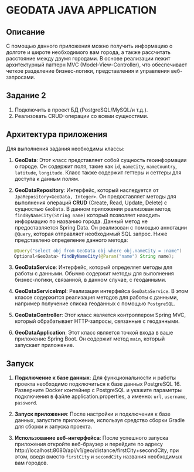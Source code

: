 # GEODATA JAVA APPLICATION
## Описание
С помощью данного приложения можно получить информацию о долготе и широте необходимого вам города, а также рассчитать расстояние между двумя городами. В основе реализации лежит архитектурный паттерн MVC (Model-View-Controller), что обеспечивает четкое разделение бизнес-логики, представления и управления веб-запросами.
## Задание 2
1. Подключить в проект БД (PostgreSQL/MySQL/и т.д.).
2. Реализовать CRUD-операции со всеми сущностями.
## Архитектура приложения
Для выполнения задания необходимы классы:

1. **GeoData**: Этот класс представляет собой сущность геоинформации о городе. Он содержит поля, такие как `id`, `nameCity`, `nameCountry`, `latitude`, `longitude`. Класс также содержит геттеры и сеттеры для доступа к данным полям.
   
2. **GeoDataRepository**: Интерфейс, который наследуется от `JpaRepository<GeoData, Integer>`. Он предоставляет методы для выполнения операций **CRUD** (Create, Read, Update, Delete) с сущностью `GeoData`. В данном приложении реализован метод `findByNameCity(String name)` который позволяет находить информацию по названию города. Данный метод не предоставляется Spring Data. Он реализован с помощью аннотации `@Query`, которая отправляет необходимый SQL запрос. Ниже представлено определение данного метода:
 ```java
    @Query("select obj from GeoData obj where obj.nameCity = :name")
    Optional<GeoData> findByNameCity(@Param("name") String name);
 ```
3. **GeoDataService**: Интерфейс, который определяет методы для работы с данными. Обычно содержит методы для выполнения бизнес-логики, связанной, в данном случае, с геоданными.

4. **GeoDataServiceImpl**: Реализация интерфейса `GeoDataService`. В этом классе содержится реализация методов для работы с данными, например получение списка геоданных c помощью `PostgreSQL`.

5. **GeoDataController**: Этот класс является  контроллером Spring MVC, который обрабатывает HTTP-запросы, связанные с геоданными.
   
6. **GeoDataApplication**: Этот класс является точкой  входа в ваше приложение Spring Boot. Он содержит метод `main`, который запускает приложение.

## Запуск
1. **Подключение к базе данных**: Для функциональности и работы проекта необходимо подключиться к базе данных PostgreSQL 16. Разверните Docker контейнер с PostgreSQL и укажите параметры подключения в файле application.properties, а именно: `url`, `username`, `password`.
   
2. **Запуск приложения**: После настройки и подключения к базе данных, запустите приложение, используя средство сборки Gradle для сборки и запуска проекта.

3. **Использование веб-интерфейса**: После успешного запуска приложения откройте веб-браузер и перейдите по адресу http://localhost:8080/api/v1/geo/distance/firstCity+secondCity, при этом, введя вместо `firstCity` и `secondCity` названия необходимых вам городов.
